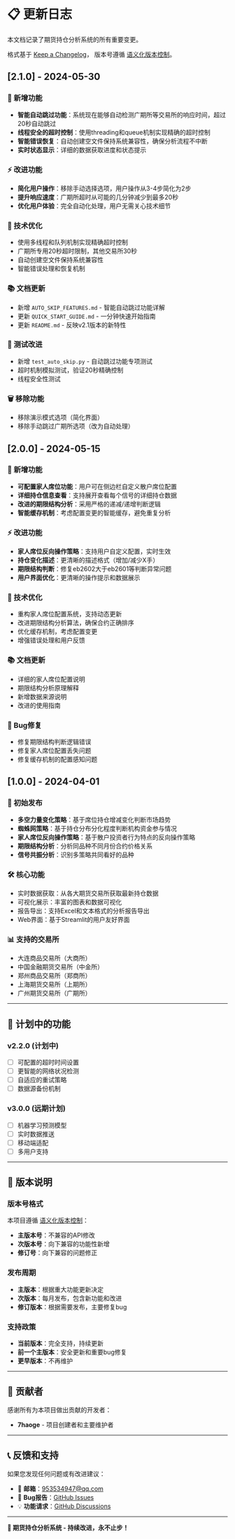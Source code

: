 # 📋 更新日志

本文档记录了期货持仓分析系统的所有重要变更。

格式基于 [Keep a Changelog](https://keepachangelog.com/zh-CN/1.0.0/)，
版本号遵循 [语义化版本控制](https://semver.org/lang/zh-CN/)。

## [2.1.0] - 2024-05-30

### 🚀 新增功能
- **智能自动跳过功能**：系统现在能够自动检测广期所等交易所的响应时间，超过20秒自动跳过
- **线程安全的超时控制**：使用threading和queue机制实现精确的超时控制
- **智能错误恢复**：自动创建空文件保持系统兼容性，确保分析流程不中断
- **实时状态显示**：详细的数据获取进度和状态提示

### ⚡ 改进功能
- **简化用户操作**：移除手动选择选项，用户操作从3-4步简化为2步
- **提升响应速度**：广期所超时从可能的几分钟减少到最多20秒
- **优化用户体验**：完全自动化处理，用户无需关心技术细节

### 🔧 技术优化
- 使用多线程和队列机制实现精确超时控制
- 广期所专用20秒超时限制，其他交易所30秒
- 自动创建空文件保持系统兼容性
- 智能错误处理和恢复机制

### 📚 文档更新
- 新增 `AUTO_SKIP_FEATURES.md` - 智能自动跳过功能详解
- 更新 `QUICK_START_GUIDE.md` - 一分钟快速开始指南
- 更新 `README.md` - 反映v2.1版本的新特性

### 🧪 测试改进
- 新增 `test_auto_skip.py` - 自动跳过功能专项测试
- 超时机制模拟测试，验证20秒精确控制
- 线程安全性测试

### 🗑️ 移除功能
- 移除演示模式选项（简化界面）
- 移除手动跳过广期所选项（改为自动处理）

## [2.0.0] - 2024-05-15

### 🚀 新增功能
- **可配置家人席位功能**：用户可在侧边栏自定义散户席位配置
- **详细持仓信息查看**：支持展开查看每个信号的详细持仓数据
- **改进的期限结构分析**：采用严格的递减/递增判断逻辑
- **智能缓存机制**：考虑配置变更的智能缓存，避免重复分析

### ⚡ 改进功能
- **家人席位反向操作策略**：支持用户自定义配置，实时生效
- **持仓变化描述**：更清晰的描述格式（增加/减少X手）
- **期限结构判断**：修复eb2602大于eb2601等判断异常问题
- **用户界面优化**：更清晰的操作提示和数据展示

### 🔧 技术优化
- 重构家人席位配置系统，支持动态更新
- 改进期限结构分析算法，确保合约正确排序
- 优化缓存机制，考虑配置变更
- 增强错误处理和用户反馈

### 📚 文档更新
- 详细的家人席位配置说明
- 期限结构分析原理解释
- 新增数据来源说明
- 改进的使用指南

### 🐛 Bug修复
- 修复期限结构判断逻辑错误
- 修复家人席位配置丢失问题
- 修复缓存机制的配置感知问题

## [1.0.0] - 2024-04-01

### 🚀 初始发布
- **多空力量变化策略**：基于席位持仓增减变化判断市场趋势
- **蜘蛛网策略**：基于持仓分布分化程度判断机构资金参与情况
- **家人席位反向操作策略**：基于散户投资者行为特点的反向操作策略
- **期限结构分析**：分析同品种不同月份合约价格关系
- **信号共振分析**：识别多策略共同看好的品种

### 🛠️ 核心功能
- 实时数据获取：从各大期货交易所获取最新持仓数据
- 可视化展示：丰富的图表和数据可视化
- 报告导出：支持Excel和文本格式的分析报告导出
- Web界面：基于Streamlit的用户友好界面

### 📊 支持的交易所
- 大连商品交易所（大商所）
- 中国金融期货交易所（中金所）
- 郑州商品交易所（郑商所）
- 上海期货交易所（上期所）
- 广州期货交易所（广期所）

---

## 🔮 计划中的功能

### v2.2.0 (计划中)
- [ ] 可配置的超时时间设置
- [ ] 更智能的网络状况检测
- [ ] 自适应的重试策略
- [ ] 数据源备份机制

### v3.0.0 (远期计划)
- [ ] 机器学习预测模型
- [ ] 实时数据推送
- [ ] 移动端适配
- [ ] 多用户支持

---

## 📝 版本说明

### 版本号格式
本项目遵循 [语义化版本控制](https://semver.org/lang/zh-CN/)：

- **主版本号**：不兼容的API修改
- **次版本号**：向下兼容的功能性新增  
- **修订号**：向下兼容的问题修正

### 发布周期
- **主版本**：根据重大功能更新决定
- **次版本**：每月发布，包含新功能和改进
- **修订版本**：根据需要发布，主要修复bug

### 支持政策
- **当前版本**：完全支持，持续更新
- **前一个主版本**：安全更新和重要bug修复
- **更早版本**：不再维护

---

## 🤝 贡献者

感谢所有为本项目做出贡献的开发者：

- **7haoge** - 项目创建者和主要维护者

---

## 📞 反馈和支持

如果您发现任何问题或有改进建议：

- 📧 **邮箱**：953534947@qq.com
- 🐛 **Bug报告**：[GitHub Issues](https://github.com/yourusername/futures-analysis/issues)
- 💡 **功能请求**：[GitHub Discussions](https://github.com/yourusername/futures-analysis/discussions)

---

**🚀 期货持仓分析系统 - 持续改进，永不止步！** 